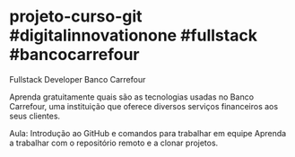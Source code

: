# projeto-curso-git #digitalinnovationone #fullstack #bancocarrefour
Fullstack Developer Banco Carrefour

Aprenda gratuitamente quais são as tecnologias usadas no Banco Carrefour, uma instituição que oferece diversos serviços financeiros aos seus clientes.


Aula: Introdução ao GitHub e comandos para trabalhar em equipe
Aprenda a trabalhar com o repositório remoto e a clonar projetos.
